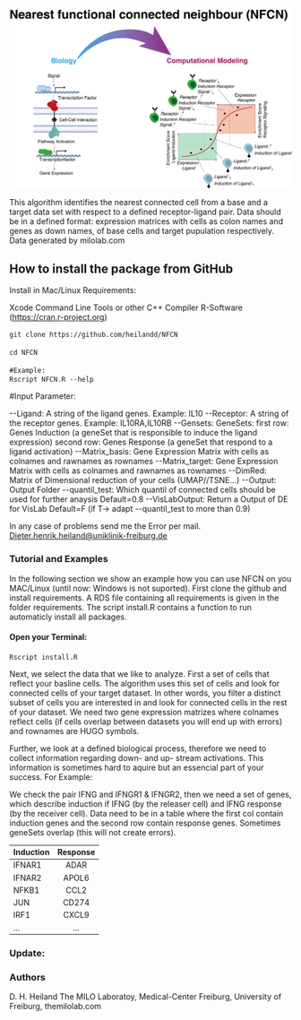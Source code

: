 
![Image](https://github.com/heilandd/NFCN/blob/master/Img.png)




This algorithm identifies the nearest connected cell from a base and a target data set with respect to a defined receptor-ligand pair. 
Data should be in a defined format: expression matrices with cells as colon names and genes as down names, of base cells and target pupulation respectively.  
Data generated by milolab.com



## How to install the package from GitHub

Install in Mac/Linux
Requirements: 

Xcode Command Line Tools or other C++ Compiler
R-Software (https://cran.r-project.org)

```
git clone https://github.com/heilandd/NFCN

cd NFCN

#Example:
Rscript NFCN.R --help

```

#Input Parameter: 

--Ligand: A string of the ligand genes. Example: IL10
--Receptor: A string of the receptor genes. Example: IL10RA,IL10RB
--Gensets: GeneSets: 
            first row: Genes Induction (a geneSet that is responsible to induce the ligand expression)
            second row: Genes Response (a geneSet that respond to a ligand activation)
 --Matrix_basis: Gene Expression Matrix with cells as colnames and rawnames as rownames
 --Matrix_target: Gene Expression Matrix with cells as colnames and rawnames as rownames
 --DimRed: Matrix of Dimensional reduction of your cells (UMAP//TSNE...)
 --Output: Output Folder
 --quantil_test: Which quantil of connected cells should be used for further anaysis Default=0.8
 --VisLabOutput: Return a Output of DE for VisLab Default=F (if T->  adapt --quantil_test to more than 0.9)


In any case of problems send me the Error per mail.
Dieter.henrik.heiland@uniklinik-freiburg.de

### Tutorial and Examples

In the following section we show an example how you can use NFCN on you MAC/Linux (until now: Windows is not suported). First clone the github and install requirements. A RDS file containing all requirements is given in the folder requirements. The script install.R contains a function to run automaticly install all packages. 


#### Open your Terminal:

```
Rscript install.R

```

Next, we select the data that we like to analyze. First a set of cells that reflect your basline cells. The algorithm uses this set of cells and look for connected cells of your target dataset. In other words, you filter a distinct subset of cells you are interested in and look for connected cells in the rest of your dataset. We need two gene expression matrizes where colnames reflect cells (if cells overlap between datasets you will end up with errors) and rownames are HUGO symbols. 

Further, we look at a defined biological process, therefore we need to collect information regarding down- and up- stream activations. This information is sometimes hard to aquire but an essencial part of your success. For Example: 

We check the pair IFNG and IFNGR1 & IFNGR2, then we need a set of genes, which describe induction if IFNG (by the releaser cell) and IFNG response (by the receiver cell). Data need to be in a table where the first col contain induction genes and the second row contain response genes. Sometimes geneSets overlap (this will not create errors). 

| Induction  | Response    
| ---------- |:---------:| 
| IFNAR1     | ADAR      | 
| IFNAR2     | APOL6     |  
| NFKB1      | CCL2      |    
| JUN        | CD274     |
| IRF1       | CXCL9     |
|  ...       | ...       |






### Update:




### Authors

D. H. Heiland  The MILO Laboratoy, Medical-Center Freiburg, University of Freiburg, themilolab.com
